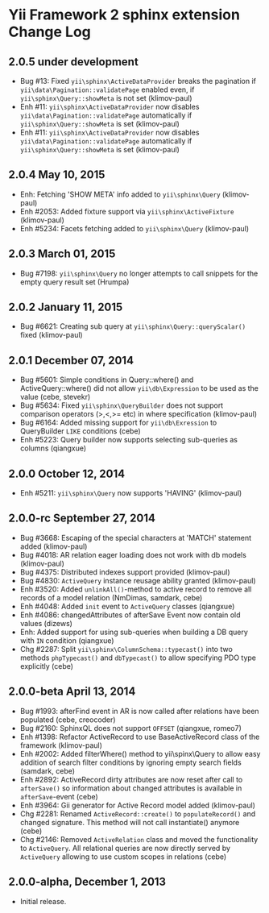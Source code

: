 Yii Framework 2 sphinx extension Change Log
===========================================

2.0.5 under development
-----------------------

- Bug #13: Fixed `yii\sphinx\ActiveDataProvider` breaks the pagination if `yii\data\Pagination::validatePage` enabled even, if `yii\sphinx\Query::showMeta` is not set (klimov-paul)
- Enh #11: `yii\sphinx\ActiveDataProvider` now disables `yii\data\Pagination::validatePage` automatically if `yii\sphinx\Query::showMeta` is set (klimov-paul)
- Enh #11: `yii\sphinx\ActiveDataProvider` now disables `yii\data\Pagination::validatePage` automatically if `yii\sphinx\Query::showMeta` is set (klimov-paul)


2.0.4 May 10, 2015
------------------

- Enh: Fetching 'SHOW META' info added to `yii\sphinx\Query` (klimov-paul)
- Enh #2053: Added fixture support via `yii\sphinx\ActiveFixture` (klimov-paul)
- Enh #5234: Facets fetching added to `yii\sphinx\Query` (klimov-paul)


2.0.3 March 01, 2015
--------------------

- Bug #7198: `yii\sphinx\Query` no longer attempts to call snippets for the empty query result set (Hrumpa)


2.0.2 January 11, 2015
----------------------

- Bug #6621: Creating sub query at `yii\sphinx\Query::queryScalar()` fixed (klimov-paul)


2.0.1 December 07, 2014
-----------------------

- Bug #5601: Simple conditions in Query::where() and ActiveQuery::where() did not allow `yii\db\Expression` to be used as the value (cebe, stevekr)
- Bug #5634: Fixed `yii\sphinx\QueryBuilder` does not support comparison operators (>,<,>= etc) in where specification (klimov-paul)
- Bug #6164: Added missing support for `yii\db\Exression` to QueryBuilder `LIKE` conditions (cebe)
- Enh #5223: Query builder now supports selecting sub-queries as columns (qiangxue)


2.0.0 October 12, 2014
----------------------

- Enh #5211: `yii\sphinx\Query` now supports 'HAVING' (klimov-paul)


2.0.0-rc September 27, 2014
---------------------------

- Bug #3668: Escaping of the special characters at 'MATCH' statement added (klimov-paul)
- Bug #4018: AR relation eager loading does not work with db models (klimov-paul)
- Bug #4375: Distributed indexes support provided (klimov-paul)
- Bug #4830: `ActiveQuery` instance reusage ability granted (klimov-paul)
- Enh #3520: Added `unlinkAll()`-method to active record to remove all records of a model relation (NmDimas, samdark, cebe)
- Enh #4048: Added `init` event to `ActiveQuery` classes (qiangxue)
- Enh #4086: changedAttributes of afterSave Event now contain old values (dizews)
- Enh: Added support for using sub-queries when building a DB query with `IN` condition (qiangxue)
- Chg #2287: Split `yii\sphinx\ColumnSchema::typecast()` into two methods `phpTypecast()` and `dbTypecast()` to allow specifying PDO type explicitly (cebe)


2.0.0-beta April 13, 2014
-------------------------

- Bug #1993: afterFind event in AR is now called after relations have been populated (cebe, creocoder)
- Bug #2160: SphinxQL does not support `OFFSET` (qiangxue, romeo7)
- Enh #1398: Refactor ActiveRecord to use BaseActiveRecord class of the framework (klimov-paul)
- Enh #2002: Added filterWhere() method to yii\spinx\Query to allow easy addition of search filter conditions by ignoring empty search fields (samdark, cebe)
- Enh #2892: ActiveRecord dirty attributes are now reset after call to `afterSave()` so information about changed attributes is available in `afterSave`-event (cebe)
- Enh #3964: Gii generator for Active Record model added (klimov-paul)
- Chg #2281: Renamed `ActiveRecord::create()` to `populateRecord()` and changed signature. This method will not call instantiate() anymore (cebe)
- Chg #2146: Removed `ActiveRelation` class and moved the functionality to `ActiveQuery`.
             All relational queries are now directly served by `ActiveQuery` allowing to use
             custom scopes in relations (cebe)


2.0.0-alpha, December 1, 2013
-----------------------------

- Initial release.
